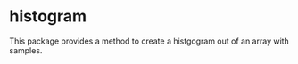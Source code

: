 histogram
=========

This package provides a method to create a histgogram out of an array with samples.
